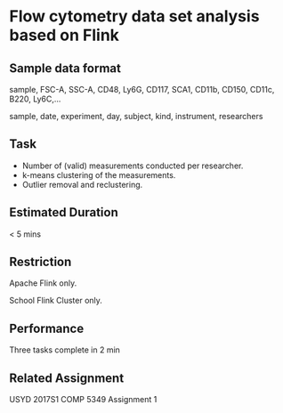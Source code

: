# Flow cytometry data set analysis based on Flink

## Sample data format

sample, FSC-A, SSC-A, CD48, Ly6G, CD117, SCA1, CD11b, CD150, CD11c, B220, Ly6C,...

sample, date, experiment, day, subject, kind, instrument, researchers

## Task
- Number of (valid) measurements conducted per researcher.
- k-means clustering of the measurements.
- Outlier removal and reclustering.

## Estimated Duration
< 5 mins

## Restriction
Apache Flink only.

School Flink Cluster only.

## Performance
Three tasks complete in 2 min

## Related Assignment
USYD 2017S1 COMP 5349 Assignment 1


